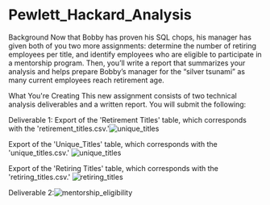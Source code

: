 # Pewlett_Hackard_Analysis
Background
Now that Bobby has proven his SQL chops, his manager has given both of you two more assignments: determine the number of retiring employees per title, and identify employees who are eligible to participate in a mentorship program. Then, you’ll write a report that summarizes your analysis and helps prepare Bobby’s manager for the “silver tsunami” as many current employees reach retirement age.

What You're Creating
This new assignment consists of two technical analysis deliverables and a written report. You will submit the following:

Deliverable 1:
Export of the 'Retirement Titles' table, which corresponds with the 'retirement_titles.csv.'![unique_titles](https://user-images.githubusercontent.com/67697826/198502212-5e594c15-30e8-4011-97bd-0e4b1fd3fda9.png)








Export of the 'Unique_Titles' table, which corresponds with the 'unique_titles.csv.' ![unique_titles](https://user-images.githubusercontent.com/67697826/198502534-76ebced5-7a4a-482a-bb6b-915053fe0bd6.png)





Export of the 'Retiring Titles' table, which corresponds with the 'retiring_titles.csv.' ![retiring_titles](https://user-images.githubusercontent.com/67697826/198503053-52ef2c1e-1813-4816-8791-b9c42c556039.png)





Deliverable 2:![mentorship_eligibility](https://user-images.githubusercontent.com/67697826/198503811-2fe510a4-2f88-4d46-b2d0-019ce0341bf5.png)


